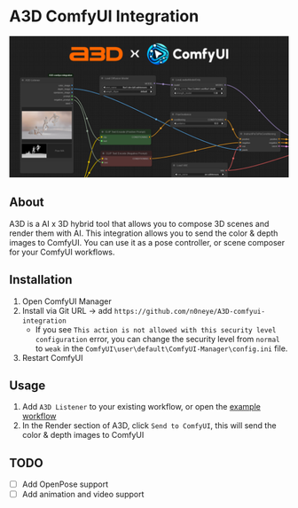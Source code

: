 # A3D ComfyUI Integration

![A3D ComfyUI Integration](./hero-image.jpg)

## About
A3D is a AI x 3D hybrid tool that allows you to compose 3D scenes and render them with AI. This integration allows you to send the color & depth images to ComfyUI. You can use it as a pose controller, or scene composer for your ComfyUI workflows.

## Installation

1. Open ComfyUI Manager
1. Install via Git URL -> add `https://github.com/n0neye/A3D-comfyui-integration`
    - If you see `This action is not allowed with this security level configuration` error, you can change the security level from `normal` to `weak` in the `ComfyUI\user\default\ComfyUI-Manager\config.ini` file.
1. Restart ComfyUI

## Usage 
1. Add `A3D Listener` to your existing workflow, or open the [example workflow](https://github.com/n0neye/A3D-comfyui-integration/blob/main/example_workflows/A3D_flux_depth_lora_example.json)
1. In the Render section of A3D, click `Send to ComfyUI`, this will send the color & depth images to ComfyUI

## TODO
- [ ] Add OpenPose support
- [ ] Add animation and video support
